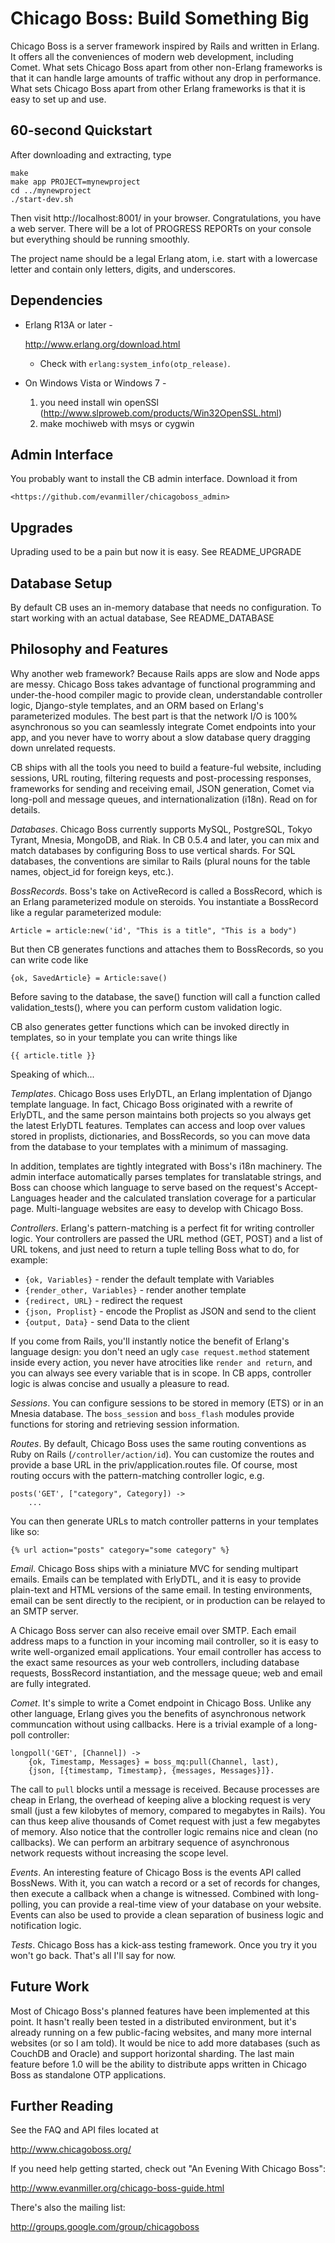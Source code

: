 Chicago Boss: Build Something Big
=================================

Chicago Boss is a server framework inspired by Rails and written in Erlang. It
offers all the conveniences of modern web development, including Comet. What sets
Chicago Boss apart from other non-Erlang frameworks is that it can handle large
amounts of traffic without any drop in performance. What sets Chicago Boss apart
from other Erlang frameworks is that it is easy to set up and use.


60-second Quickstart
--------------------

After downloading and extracting, type

    make
    make app PROJECT=mynewproject
    cd ../mynewproject
    ./start-dev.sh

Then visit http://localhost:8001/ in your browser. Congratulations, you have
a web server. There will be a lot of PROGRESS REPORTs on your console but
everything should be running smoothly.

The project name should be a legal Erlang atom, i.e. start with a lowercase
letter and contain only letters, digits, and underscores.


Dependencies
------------

* Erlang R13A or later -

    <http://www.erlang.org/download.html>

  * Check with `erlang:system_info(otp_release)`.


* On Windows Vista or Windows 7 -

    1. you need install win openSSl (http://www.slproweb.com/products/Win32OpenSSL.html)
    2. make mochiweb with msys or cygwin


Admin Interface
---------------

You probably want to install the CB admin interface. Download it from

    <https://github.com/evanmiller/chicagoboss_admin>


Upgrades
--------

Uprading used to be a pain but now it is easy. See README_UPGRADE


Database Setup
--------------

By default CB uses an in-memory database that needs no configuration. To start
working with an actual database, See README_DATABASE


Philosophy and Features
-----------------------

Why another web framework? Because Rails apps are slow and Node apps are messy.
Chicago Boss takes advantage of functional programming and under-the-hood
compiler magic to provide clean, understandable controller logic, Django-style
templates, and an ORM based on Erlang's parameterized modules. The best part is
that the network I/O is 100% asynchronous so you can seamlessly integrate Comet
endpoints into your app, and you never have to worry about a slow database
query dragging down unrelated requests.

CB ships with all the tools you need to build a feature-ful website, including
sessions, URL routing, filtering requests and post-processing responses,
frameworks for sending and receiving email, JSON generation, Comet via
long-poll and message queues, and internationalization (i18n). Read on for
details.

*Databases*. Chicago Boss currently supports MySQL, PostgreSQL, Tokyo Tyrant,
Mnesia, MongoDB, and Riak. In CB 0.5.4 and later, you can mix and match
databases by configuring Boss to use vertical shards. For SQL databases, the
conventions are similar to Rails (plural nouns for the table names, object_id
for foreign keys, etc.).

*BossRecords*. Boss's take on ActiveRecord is called a BossRecord, which is
an Erlang parameterized module on steroids. You instantiate a BossRecord like
a regular parameterized module:

    Article = article:new('id', "This is a title", "This is a body")

But then CB generates functions and attaches them to BossRecords, so you can
write code like

    {ok, SavedArticle} = Article:save()

Before saving to the database, the save() function will call a function called
validation_tests(), where you can perform custom validation logic.

CB also generates getter functions which can be invoked directly in templates,
so in your template you can write things like

    {{ article.title }}

Speaking of which...

*Templates*. Chicago Boss uses ErlyDTL, an Erlang implentation of Django template
language. In fact, Chicago Boss originated with a rewrite of ErlyDTL, and the same
person maintains both projects so you always get the latest ErlyDTL features. Templates
can access and loop over values stored in proplists, dictionaries, and BossRecords,
so you can move data from the database to your templates with a minimum of massaging.

In addition, templates are tightly integrated with Boss's i18n machinery. The admin
interface automatically parses templates for translatable strings, and Boss can
choose which language to serve based on the request's Accept-Languages header and
the calculated translation coverage for a particular page. Multi-language websites
are easy to develop with Chicago Boss.

*Controllers*. Erlang's pattern-matching is a perfect fit for writing
controller logic. Your controllers are passed the URL method (GET, POST) and a list
of URL tokens, and just need to return a tuple telling Boss what to do, for example:

* `{ok, Variables}` - render the default template with Variables
* `{render_other, Variables}` - render another template
* `{redirect, URL}` - redirect the request
* `{json, Proplist}` - encode the Proplist as JSON and send to the client
* `{output, Data}` - send Data to the client

If you come from Rails, you'll instantly notice the benefit of Erlang's
language design: you don't need an ugly `case request.method` statement inside
every action, you never have atrocities like `render and return`, and you can
always see every variable that is in scope. In CB apps, controller logic is
alwas concise and usually a pleasure to read.

*Sessions*. You can configure sessions to be stored in memory (ETS) or in an
Mnesia database.  The `boss_session` and `boss_flash` modules provide functions
for storing and retrieving session information.

*Routes*. By default, Chicago Boss uses the same routing conventions as Ruby on
Rails (`/controller/action/id`). You can customize the routes and provide
a base URL in the priv/application.routes file. Of course, most routing occurs
with the pattern-matching controller logic, e.g.

    posts('GET', ["category", Category]) ->
        ...

You can then generate URLs to match controller patterns in your templates like
so:

    {% url action="posts" category="some category" %}

*Email*. Chicago Boss ships with a miniature MVC for sending multipart emails.
Emails can be templated with ErlyDTL, and it is easy to provide plain-text and
HTML versions of the same email. In testing environments, email can be sent
directly to the recipient, or in production can be relayed to an SMTP server.

A Chicago Boss server can also receive email over SMTP. Each email address maps
to a function in your incoming mail controller, so it is easy to write
well-organized email applications. Your email controller has access to the
exact same resources as your web controllers, including database requests,
BossRecord instantiation, and the message queue; web and email are fully
integrated.

*Comet*. It's simple to write a Comet endpoint in Chicago Boss. Unlike any
other language, Erlang gives you the benefits of asynchronous network
communcation without using callbacks. Here is a trivial example of a long-poll
controller:

    longpoll('GET', [Channel]) ->
        {ok, Timestamp, Messages} = boss_mq:pull(Channel, last),
        {json, [{timestamp, Timestamp}, {messages, Messages}]}.

The call to `pull` blocks until a message is received. Because processes are
cheap in Erlang, the overhead of keeping alive a blocking request is very small
(just a few kilobytes of memory, compared to megabytes in Rails). You can
thus keep alive thousands of Comet request with just a few megabytes of memory.
Also notice that the controller logic remains nice and clean (no callbacks). We
can perform an arbitrary sequence of asynchronous network requests without
increasing the scope level.

*Events*. An interesting feature of Chicago Boss is the events API called
BossNews. With it, you can watch a record or a set of records for changes,
then execute a callback when a change is witnessed. Combined with long-polling,
you can provide a real-time view of your database on your website. Events can
also be used to provide a clean separation of business logic and notification
logic.

*Tests*. Chicago Boss has a kick-ass testing framework. Once you try it you
won't go back. That's all I'll say for now.


Future Work
-----------

Most of Chicago Boss's planned features have been implemented at this point. It
hasn't really been tested in a distributed environment, but it's already
running on a few public-facing websites, and many more internal websites (or so
I am told). It would be nice to add more databases (such as CouchDB and Oracle)
and support horizontal sharding. The last main feature before 1.0 will be
the ability to distribute apps written in Chicago Boss as standalone OTP
applications.


Further Reading
---------------

See the FAQ and API files located at

<http://www.chicagoboss.org/>

If you need help getting started, check out "An Evening With Chicago Boss":

<http://www.evanmiller.org/chicago-boss-guide.html>

There's also the mailing list:

<http://groups.google.com/group/chicagoboss>
